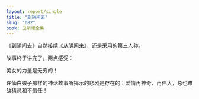 ```yaml
---
layout: report/single
title: "到阴间去"
slug: "082"
book: 卫斯理全集
---
```

《到阴间去》自然接续[《从阴间来》]({{site.url}}/wesley/081.html)，还是采用的第三人称。

故事终于讲完了。两点感受：

美女的力量是无穷的！

许仙白娘子那样的神话故事所揭示的悲剧是存在的：爱情再神奇、再伟大，总也难敌猜忌和不信任！
